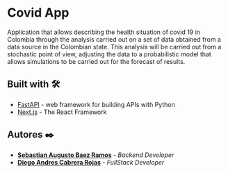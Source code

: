 # Covid App

Application that allows describing the health situation of covid 19 in Colombia through the analysis carried out on a set of data obtained from a data source in the Colombian state. This analysis will be carried out from a stochastic point of view, adjusting the data to a probabilistic model that allows simulations to be carried out for the forecast of results.

## Built with 🛠️

* [FastAPI](https://fastapi.tiangolo.com/) - web framework for building APIs with Python
* [Next.js](https://nextjs.org/) - The React Framework

## Autores ✒️

* **[Sebastian Augusto Baez Ramos](https://www.linkedin.com/in/sebastian-baez-b875b3200/)** - *Backend Developer*
* **[Diego Andres Cabrera Rojas](https://www.linkedin.com/in/diego-andres-rojas/)** - *FullStack Developer* 


